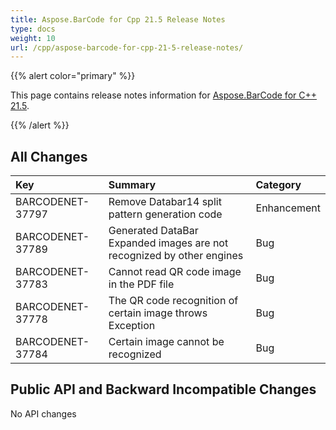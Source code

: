```yaml
---
title: Aspose.BarCode for Cpp 21.5 Release Notes
type: docs
weight: 10
url: /cpp/aspose-barcode-for-cpp-21-5-release-notes/
---
```


{{% alert color="primary" %}} 

This page contains release notes information for [Aspose.BarCode for C++ 21.5](https://releases.aspose.com/barcode/cpp/new-releases/aspose.barcode-for-c---21.5/).

{{% /alert %}} 
## **All Changes**

|**Key**|**Summary**|**Category**|
| :- | :- | :- |
|BARCODENET-37797|Remove Databar14 split pattern generation code|Enhancement|
|BARCODENET-37789|Generated DataBar Expanded images are not recognized by other engines|Bug|
|BARCODENET-37783|Cannot read QR code image in the PDF file|Bug|
|BARCODENET-37778|The QR code recognition of certain image throws Exception|Bug|
|BARCODENET-37784|Certain image cannot be recognized|Bug|

## **Public API and Backward Incompatible Changes**
No API changes